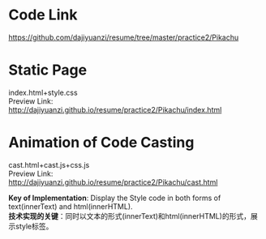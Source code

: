 # Code Link
https://github.com/dajiyuanzi/resume/tree/master/practice2/Pikachu
  
# Static Page
index.html+style.css  
Preview Link: http://dajiyuanzi.github.io/resume/practice2/Pikachu/index.html
  
# Animation of Code Casting
cast.html+cast.js+css.js   
Preview Link: http://dajiyuanzi.github.io/resume/practice2/Pikachu/cast.html
  
**Key of Implementation**: Display the Style code in both forms of text(innerText) and html(innerHTML).   
**技术实现的关键**：同时以文本的形式(innerText)和html(innerHTML)的形式，展示style标签。